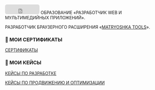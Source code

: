 <iframe src="https://github.com/sponsors/osipovpvl/button" title="Sponsor maheshj01" height="32" width="114" style="border: 0; border-radius: 6px;"></iframe>
ОБРАЗОВАНИЕ «РАЗРАБОТЧИК WEB И МУЛЬТИМЕДИЙНЫХ ПРИЛОЖЕНИЙ».<br>

РАЗРАБОТЧИК БРАУЗЕРНОГО РАСШИРЕНИЯ «[MATRYOSHKA TOOLS](https://github.com/apps/matryoshka-tools)».

### 📑 МОИ СЕРТИФИКАТЫ
<p>
   <a href="https://github.com/osipovtwelve/osipovtwelve/tree/master/Certificates">
      СЕРТИФИКАТЫ
   </a>
</p>

### 💼 МОИ КЕЙСЫ
<p>
   <a href="">
      КЕЙСЫ ПО РАЗРАБОТКЕ
   </a>
</p>
<p>
   <a href="https://github.com/osipovtwelve/osipovtwelve/tree/master/Keys/Promotion%20and%20Optimization">
      КЕЙСЫ ПО ПРОДВИЖЕНИЮ И ОПТИМИЗАЦИИ
   </a>
</p>